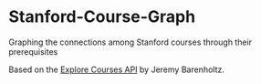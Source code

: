 # Stanford-Course-Graph
Graphing the connections among Stanford courses through their prerequisites

Based on the [Explore Courses API](https://github.com/jeremyephron/explore-courses-api) by Jeremy Barenholtz. 
